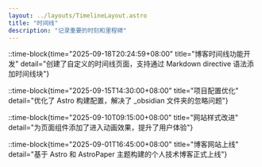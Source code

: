 ```yaml
---
layout: ../layouts/TimelineLayout.astro
title: "时间线"
description: "记录重要的时刻和里程碑"
---
```


::time-block{time="2025-09-18T20:24:59+08:00" title="博客时间线功能开发" detail="创建了自定义的时间线页面，支持通过 Markdown directive 语法添加时间线块"}

::time-block{time="2025-09-15T14:30:00+08:00" title="项目配置优化" detail="优化了 Astro 构建配置，解决了 _obsidian 文件夹的忽略问题"}

::time-block{time="2025-09-10T09:15:00+08:00" title="网站样式改进" detail="为页面组件添加了进入动画效果，提升了用户体验"}

::time-block{time="2025-09-01T16:45:00+08:00" title="博客网站上线" detail="基于 Astro 和 AstroPaper 主题构建的个人技术博客正式上线"}
